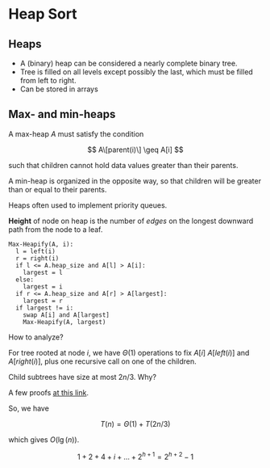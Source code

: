 # Heap Sort

## Heaps

- A (binary) heap can be considered a nearly complete binary tree.
- Tree is filled on all levels except possibly the last, which must be filled
from left to right.
- Can be stored in arrays

## Max- and min-heaps

A max-heap $A$ must satisfy the condition

$$
A\[parent(i)\] \geq A[i]
$$

such that children cannot hold data values greater than their parents.

A min-heap is organized in the opposite way, so that children will be greater
than or equal to their parents.

Heaps often used to implement priority queues.

**Height** of node on heap is the number of *edges* on the longest downward path
from the node to a leaf.

```
Max-Heapify(A, i):
  l = left(i)
  r = right(i)
  if l <= A.heap_size and A[l] > A[i]:
    largest = l
  else:
    largest = i
  if r <= A.heap_size and A[r] > A[largest]:
    largest = r
  if largest != i:
    swap A[i] and A[largest]
    Max-Heapify(A, largest)
```

How to analyze?

For tree rooted at node $i$, we have $\Theta(1)$ operations to fix $A[i]$
$A[left(i)]$ and $A[right(i)]$, plus one recursive call on one of the children.

Child subtrees have size at most $2n/3$. Why?

A few proofs [at this link](https://stackoverflow.com/questions/9099110/worst-case-in-max-heapify-how-do-you-get-2n-3).

So, we have

$$
T(n) = \Theta(1) + T(2n/3)
$$

which gives $O(\lg(n))$.

$$
1 + 2+ 4 + i + \ldots + 2^{h+1} = 2^{h+2} -1
$$
